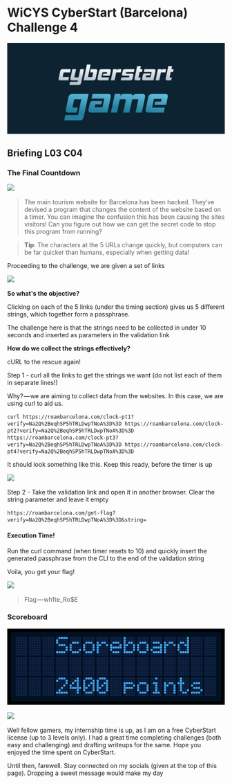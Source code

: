 # WiCYS CyberStart (Barcelona) Challenge 4

![](../../.gitbook/assets/CS.png)

## Briefing L03 C04

### **The Final Countdown**

&#x20;                                                 ![](https://cdn-images-1.medium.com/max/1000/1\*uQk7yudW-X\_Fi2t2C6btTA.jpeg)

> The main tourism website for Barcelona has been hacked. They’ve devised a program that changes the content of the website based on a timer. You can imagine the confusion this has been causing the sites visitors! Can you figure out how we can get the secret code to stop this program from running?

> **Tip**: The characters at the 5 URLs change quickly, but computers can be far quicker than humans, especially when getting data!

Proceeding to the challenge, we are given a set of links

&#x20;                                                       ![](https://cdn-images-1.medium.com/max/1000/1\*UVEmYL2DsCQrJnyOpyHRgg.jpeg)

**So what's the objective?**

Clicking on each of the 5 links (under the timing section) gives us 5 different strings, which together form a passphrase.

The challenge here is that the strings need to be collected in under 10 seconds and inserted as parameters in the validation link

**How do we collect the strings effectively?**

cURL to the rescue again!

Step 1 - curl all the links to get the strings we want (do not list each of them in separate lines!)

Why? — we are aiming to collect data from the websites. In this case, we are using curl to aid us.

```
curl https://roambarcelona.com/clock-pt1?verify=Na2Q%2BeqhSP5hTRLDwpTNoA%3D%3D https://roambarcelona.com/clock-pt2?verify=Na2Q%2BeqhSP5hTRLDwpTNoA%3D%3D https://roambarcelona.com/clock-pt3?verify=Na2Q%2BeqhSP5hTRLDwpTNoA%3D%3D https://roambarcelona.com/clock-pt4?verify=Na2Q%2BeqhSP5hTRLDwpTNoA%3D%3D
```

It should look something like this. Keep this ready, before the timer is up

&#x20;                                                    ![](https://cdn-images-1.medium.com/max/1000/1\*-PgUwqgy7WzSIGbcsegOmA.jpeg)

Step 2 - Take the validation link and open it in another browser. Clear the string parameter and leave it empty

```
https://roambarcelona.com/get-flag?verify=Na2Q%2BeqhSP5hTRLDwpTNoA%3D%3D&string=
```

#### Execution Time!

Run the curl command (when timer resets to 10) and quickly insert the generated passphrase from the CLI to the end of the validation string

Voila, you get your flag!

&#x20;                                                   ![](https://cdn-images-1.medium.com/max/1000/1\*5pzAWWqUhWnXIMhiD0EqlA.jpeg)

> Flag — wh1te\_Ro$E                                                                &#x20;

### Scoreboard

![](<../../.gitbook/assets/screenshot (11).png>)

&#x20;                                                ![](https://cdn-images-1.medium.com/max/1000/1\*ybCqWyAdZdsehSS1o80IKA.png)

Well fellow gamers, my internship time is up, as I am on a free CyberStart license (up to 3 levels only). I had a great time completing challenges (both easy and challenging) and drafting writeups for the same. Hope you enjoyed the time spent on CyberStart.

Until then, farewell. Stay connected on my socials (given at the top of this page). Dropping a sweet message would make my day
